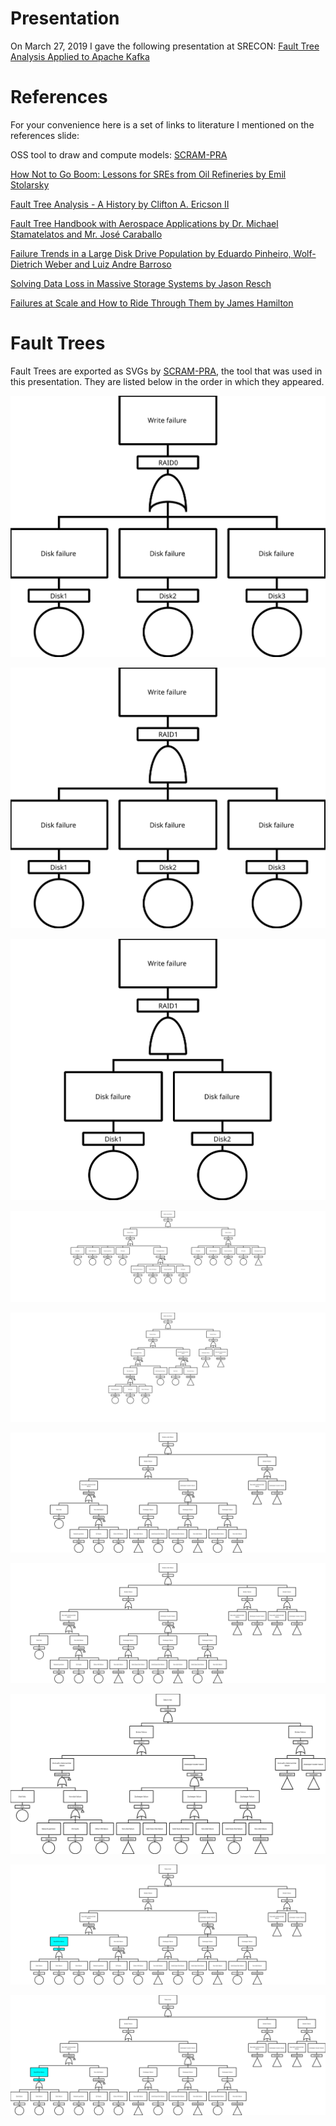 # Presentation

On March 27, 2019 I gave the following presentation at SRECON: 
[Fault Tree Analysis Applied to Apache Kafka](https://www.usenix.org/conference/srecon19americas/presentation/falko)

# References

For your convenience here is a set of links to literature I mentioned 
on the references slide: 

OSS tool to draw and compute models: [SCRAM-PRA](github.com/rakhimov/scram)

[How Not to Go Boom: Lessons for SREs from Oil Refineries by Emil Stolarsky](https://www.usenix.org/conference/srecon18americas/presentation/stolarsky)

[Fault Tree Analysis - A History by Clifton A. Ericson II](https://web.archive.org/web/20110723124816/http://www.fault-tree.net/papers/ericson-fta-history.pdf)

[Fault Tree Handbook with Aerospace Applications by Dr. Michael Stamatelatos and Mr. José Caraballo](https://elibrary.gsfc.nasa.gov/_assets/doclibBidder/tech_docs/25.%20NASA_Fault_Tree_Handbook_with_Aerospace_Applications%20-%20Copy.pdf)

[Failure Trends in a Large Disk Drive Population by Eduardo Pinheiro, Wolf-Dietrich Weber and Luiz Andre Barroso](https://static.googleusercontent.com/media/research.google.com/en//archive/disk_failures.pdf)

[Solving Data Loss in Massive Storage Systems by Jason Resch](https://www.snia.org/sites/default/orig/sdc_archives/2010_presentations/tuesday/JasonResch_%20Solving-Data-Loss.pdf)

[Failures at Scale and How to Ride Through Them by James Hamilton](https://mvdirona.com/jrh/TalksAndPapers/JamesHamilton_reInvent20121128.pdf)


# Fault Trees

Fault Trees are exported as SVGs by [SCRAM-PRA](https://github.com/rakhimov/scram), the tool that 
was used in this presentation. They are listed below in the order 
in which they appeared. 

![Raid0](/raid0.svg)

![Raid1](/raid1.svg)

![Raid1, Two Disks](/raid1-2disk.svg)

![Two Brokers One Zookeeper](/2brokers1zk.svg)

![Two Brokers One Zookeeper Refactored](/2brokers1zk-refactored.svg)

![Two Brokers Three Zookeepers](/2brokers3zk.svg)

![Three Brokers Three Zookeepers](/3brokers3zk.svg)

![Durability: Two Brokers Three Zookeepers](/durability2brokers3zk.svg)

![Durability: Two Brokers Three Zookeepers Raid0](/durability2brokers3zkRAID0.svg)

![Durability: Three Brokers Three Zookeepers Raid0](/durability3brokers3zkRAID0.svg)
